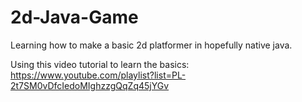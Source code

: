 # 2d-Java-Game
Learning how to make a basic 2d platformer in hopefully native java.

Using this video tutorial to learn the basics:
https://www.youtube.com/playlist?list=PL-2t7SM0vDfcIedoMIghzzgQqZq45jYGv
